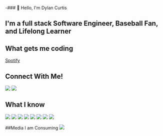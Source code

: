 -### 👋 Hello, I'm Dylan Curtis

## I'm a full stack Software Engineer, Baseball Fan, and Lifelong Learner

## What gets me coding
[Spotify](https://open.spotify.com/user/1247183686)

## Connect With Me!
[<img src="https://img.shields.io/badge/linkedin-%230077B5.svg?&amp;style=for-the-badge&amp;logo=linkedin&amp;logoColor=white" style="max-width: 100%;">](https://www.linkedin.com/in/dylan-curtis-engineer/)
[<img src="https://img.shields.io/badge/instagram-%23E4405F.svg?&amp;style=for-the-badge&amp;logo=instagram&amp;logoColor=white" style="max-width: 100%;">](https://www.instagram.com/aka_stonecoldsweetheart/)

## What I know
[<img src="https://img.shields.io/badge/html5%20-%23E34F26.svg?&amp;style=for-the-badge&amp;logo=html5&amp;logoColor=white">](https://www.linkedin.com/in/dylan-curtis-engineer/)
[<img src="https://img.shields.io/badge/css3%20-%231572B6.svg?&amp;style=for-the-badge&amp;logo=css3&amp;logoColor=white">](https://www.linkedin.com/in/dylan-curtis-engineer/)
[<img src="https://img.shields.io/badge/javascript%20-%23323330.svg?&amp;style=for-the-badge&amp;logo=javascript&amp;logoColor=%23F7DF1E">](https://www.linkedin.com/in/dylan-curtis-engineer/)
[<img src="https://img.shields.io/badge/ruby-%23CC342D.svg?&amp;style=for-the-badge&amp;logo=ruby&amp;logoColor=white">](https://www.linkedin.com/in/dylan-curtis-engineer/)
[<img src="https://img.shields.io/badge/rails%20-%23CC0000.svg?&amp;style=for-the-badge&amp;logo=ruby-on-rails&amp;logoColor=white">](https://www.linkedin.com/in/dylan-curtis-engineer/)
[<img src="https://img.shields.io/badge/react%20-%2320232a.svg?&amp;style=for-the-badge&amp;logo=react&amp;logoColor=%2361DAFB">](https://www.linkedin.com/in/dylan-curtis-engineer/)
[<img src="https://img.shields.io/badge/redux%20-%23593d88.svg?&amp;style=for-the-badge&amp;logo=redux&amp;logoColor=white">](https://www.linkedin.com/in/dylan-curtis-engineer/)
[<img src="https://img.shields.io/badge/Amazon_AWS-232F3E?style=for-the-badge&logo=amazon-aws&logoColor=white">](https://www.linkedin.com/in/dylan-curtis-engineer/)
 	
##Media I am Consuming
[<img src="https://camo.githubusercontent.com/a36f9d5591c36b152cde2deef80e4f6b794c1f71b87c8c3bd267fa19010e8447/68747470733a2f2f696d616765732d6e612e73736c2d696d616765732d616d617a6f6e2e636f6d2f696d616765732f492f343130686961504779434c2e5f53583334385f424f312c3230342c3230332c3230305f2e6a7067">](https://www.linkedin.com/in/dylan-curtis-engineer/)



<!--
**Dylan-Curtis/Dylan-Curtis** is a ✨ _special_ ✨ repository because its `README.md` (this file) appears on your GitHub profile.

Here are some ideas to get you started:

- 🔭 I’m currently working on ...
- 🌱 I’m currently learning ...
- 👯 I’m looking to collaborate on ...
- 🤔 I’m looking for help with ...
- 💬 Ask me about ...
- 📫 How to reach me: ...
- 😄 Pronouns: ...
- ⚡ Fun fact: ...
-->
